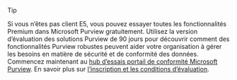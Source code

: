 > [!TIP]
> Si vous n’êtes pas client E5, vous pouvez essayer toutes les fonctionnalités Premium dans Microsoft Purview gratuitement. Utilisez la version d’évaluation des solutions Purview de 90 jours pour découvrir comment des fonctionnalités Purview robustes peuvent aider votre organisation à gérer les besoins en matière de sécurité et de conformité des données. Commencez maintenant au [hub d’essais portail de conformité Microsoft Purview](https://compliance.microsoft.com/trialHorizontalHub?sku=ComplianceE5&ref=DocsRef). En savoir plus sur [l’inscription et les conditions d’évaluation](/microsoft-365/compliance/compliance-easy-trials).